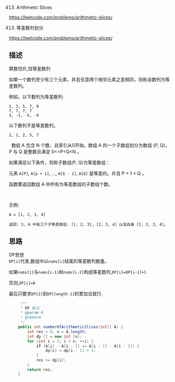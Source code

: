 413. Arithmetic Slices 

<https://leetcode.com/problems/arithmetic-slices/>

413. 等差数列划分

<https://leetcode.com/problems/arithmetic-slices/>

## 描述

算数切片,找等差数列


如果一个数列至少有三个元素，并且任意两个相邻元素之差相同，则称该数列为等差数列。

例如，以下数列为等差数列:
```
1, 3, 5, 7, 9
7, 7, 7, 7
3, -1, -5, -9
```
以下数列不是等差数列。
```
1, 1, 2, 5, 7
```   
 
数组 A 包含 N 个数，且索引从0开始。数组 A 的一个子数组划分为数组 (P, Q)，P 与 Q 是整数且满足 0<=P<Q<N 。

如果满足以下条件，则称子数组(P, Q)为等差数组：

元素 `A[P]`, `A[p + 1]`, ..., `A[Q - 1]`, `A[Q]` 是等差的。并且 P + 1 < Q 。

函数要返回数组 A 中所有为等差数组的子数组个数。

 

示例:
```
A = [1, 2, 3, 4]

返回: 3, A 中有三个子等差数组: [1, 2, 3], [2, 3, 4] 以及自身 [1, 2, 3, 4]。
```

## 思路

DP思想   
`DP[i]`代表,数组中以`nums[i]`结尾的等差数列数量。

如果`nums[i]`与`nums[i-1]`和`nums[i-2]`构成等差数列,`DP[i]=DP[i-1]+1`

否则,`DP[i]=0`

最后只要求`DP[2]`到`DP[length-1]`的累加合就行.

```java
     /**
     * DP 解法
     * @param A
     * @return
     */
    public int numberOfArithmeticSlices(int[] A) {
        int res = 0, n = A.length;
        int dp [] = new int [n];
        for (int i = 2; i < n; ++i) {
            if (A[i] - A[i - 1] == A[i - 1] - A[i - 2]) {
                dp[i] = dp[i - 1] + 1;
            }
            res += dp[i];
        }
        return res;
    }
```





